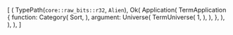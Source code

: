 [
    (
        TypePath(`core::raw_bits::r32`, `Alien`),
        Ok(
            Application(
                TermApplication {
                    function: Category(
                        Sort,
                    ),
                    argument: Universe(
                        TermUniverse(
                            1,
                        ),
                    ),
                },
            ),
        ),
    ),
]